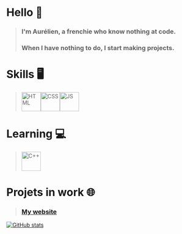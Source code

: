 # Hello 👋

> ### I'm Aurélien, a frenchie who know nothing at code.
> ### When I have nothing to do, I start making projects.

# Skills 🖥️

> <img src='https://upload.wikimedia.org/wikipedia/commons/thumb/3/38/HTML5_Badge.svg/1024px-HTML5_Badge.svg.png' alt="HTML" height='50'><img src='https://upload.wikimedia.org/wikipedia/commons/thumb/6/62/CSS3_logo.svg/1024px-CSS3_logo.svg.png' alt='CSS' height='50'><img src='https://upload.wikimedia.org/wikipedia/commons/6/6a/JavaScript-logo.png' alt='JS' height='50'>

# Learning 💻

> <img src='https://upload.wikimedia.org/wikipedia/commons/thumb/1/18/ISO_C%2B%2B_Logo.svg/306px-ISO_C%2B%2B_Logo.svg.png' alt="C++" height='50'>

# Projets in work 🌐

> ### <a href="https://ilovemonster.neocities.org/">My website</a>

[![GitHub stats](https://github-readme-stats.vercel.app/api?username=flu3nc3)](https://github.com/flu3nc3)
